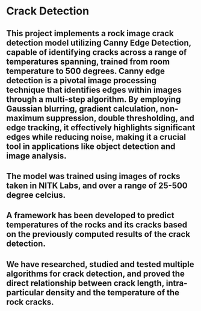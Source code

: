 # Crack Detection
## This project implements a rock image crack detection model utilizing Canny Edge Detection, capable of identifying cracks across a range of temperatures spanning, trained from room temperature to 500 degrees. Canny edge detection is a pivotal image processing technique that identifies edges within images through a multi-step algorithm. By employing Gaussian blurring, gradient calculation, non-maximum suppression, double thresholding, and edge tracking, it effectively highlights significant edges while reducing noise, making it a crucial tool in applications like object detection and image analysis.
## The model was trained using images of rocks taken in NITK Labs, and over a range of 25-500 degree celcius.
## A framework has been developed to predict temperatures of the rocks and its cracks based on the previously computed results of the crack detection.
## We have researched, studied and tested multiple algorithms for crack detection, and proved the direct relationship between crack length, intra-particular density and the temperature of the rock cracks.
